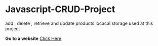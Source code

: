 # Javascript-CRUD-Project

add , delete , retrieve and update products
locacal storage used at this project 

**Go to a website** [Click Here](https://mostafaessam7.github.io/Javascript-CRUD-Project/)

